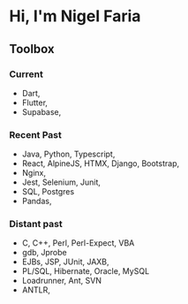 # Hi, I'm Nigel Faria

## Toolbox
### Current
- Dart,
- Flutter,
- Supabase,

### Recent Past
- Java, Python, Typescript, 
- React, AlpineJS, HTMX, Django, Bootstrap,
- Nginx,
- Jest, Selenium, Junit,
- SQL, Postgres
- Pandas,  

### Distant past
- C, C++, Perl, Perl-Expect, VBA
- gdb, Jprobe
- EJBs, JSP, JUnit, JAXB,
- PL/SQL, Hibernate, Oracle, MySQL
- Loadrunner, Ant, SVN
- ANTLR,
<!--
**nigelfaria/nigelfaria** is a ✨ _special_ ✨ repository because its `README.md` (this file) appears on your GitHub profile.

Here are some ideas to get you started:

- 🔭 I’m currently working on ...
- 🌱 I’m currently learning ...
- 👯 I’m looking to collaborate on ...
- 🤔 I’m looking for help with ...
- 💬 Ask me about ...
- 📫 How to reach me: ...
- 😄 Pronouns: ...
- ⚡ Fun fact: ...
-->
